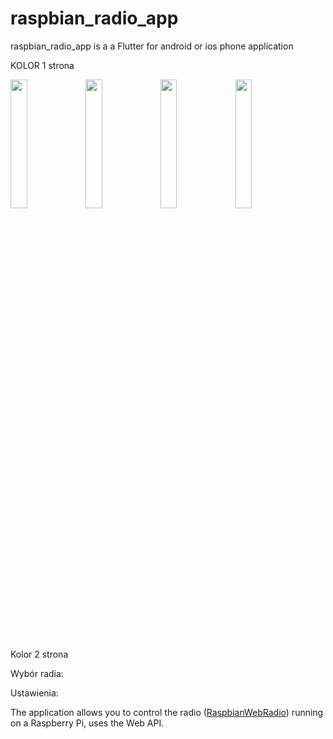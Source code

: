 
# raspbian_radio_app

raspbian_radio_app is a a Flutter for android or ios phone application 

KOLOR 1 strona





<img src="https://user-images.githubusercontent.com/27755739/126339001-3e0a9edd-0cbd-40cf-909a-e9a195927382.jpg" width="23%" height="23%"> <img src="https://user-images.githubusercontent.com/27755739/126339879-62a5e4af-dcc2-4faa-b439-6ffee18991b5.jpg" width="23%" height="23%"> <img src="https://user-images.githubusercontent.com/27755739/126339884-3f083ace-e94d-4618-a65a-dd958f49001e.jpg" width="23%" height="23%"> <img src="https://user-images.githubusercontent.com/27755739/126339887-768ce190-df3f-4660-843b-83118c9baaf2.jpg" width="23%" height="23%">










Kolor 2 strona



Wybór radia:


Ustawienia:






The application allows you to control the radio ([RaspbianWebRadio](https://github.com/paneee/RaspbianWebRadio)) running on a Raspberry Pi, uses the Web API.
